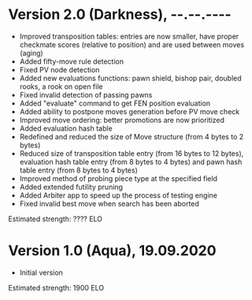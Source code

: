 # Version 2.0 (Darkness), --.--.----
 - Improved transposition tables: entries are now smaller, have proper checkmate scores (relative to position) and are used between moves (aging)
 - Added fifty-move rule detection
 - Fixed PV node detection
 - Added new evaluations functions: pawn shield, bishop pair, doubled rooks, a rook on open file
 - Fixed invalid detection of passing pawns
 - Added "evaluate" command to get FEN position evaluation
 - Added ability to postpone moves generation before PV move check
 - Improved move ordering: better promotions are now prioritized
 - Added evaluation hash table
 - Redefined and reduced the size of Move structure (from 4 bytes to 2 bytes)
 - Reduced size of transposition table entry (from 16 bytes to 12 bytes), evaluation hash table entry (from 8 bytes to 4 bytes) and pawn hash table entry (from 8 bytes to 4 bytes)
 - Improved method of probing piece type at the specified field
 - Added extended futility pruning
 - Added Arbiter app to speed up the process of testing engine
 - Fixed invalid best move when search has been aborted

Estimated strength: ???? ELO

# Version 1.0 (Aqua), 19.09.2020
 - Initial version

Estimated strength: 1900 ELO